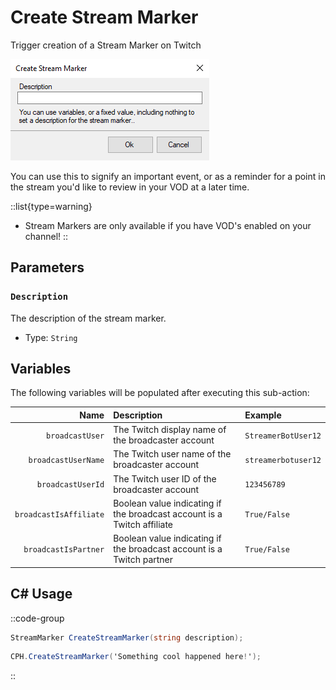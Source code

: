 # Create Stream Marker
Trigger creation of a Stream Marker on Twitch

![Preview](assets/create-stream-marker.png)

You can use this to signify an important event, or as a reminder for a point in the stream you'd like to review in your VOD at a later time.

::list{type=warning}
- Stream Markers are only available if you have VOD's enabled on your channel!
::

## Parameters
### `Description`
The description of the stream marker.
- Type: `String`

## Variables
The following variables will be populated after executing this sub-action:

Name | Description | Example
----:|:------------|:--------|
`broadcastUser` | The Twitch display name of the broadcaster account | `StreamerBotUser12`
`broadcastUserName` | The Twitch user name of the broadcaster account | `streamerbotuser12`
`broadcastUserId` | The Twitch user ID of the broadcaster account | `123456789`
`broadcastIsAffiliate` | Boolean value indicating if the broadcast account is a Twitch affiliate | `True/False`
`broadcastIsPartner` | Boolean value indicating if the broadcast account is a Twitch partner | `True/False`

## C# Usage

::code-group
  ```csharp [Method]
  StreamMarker CreateStreamMarker(string description);
  ```
  ```csharp [Example]
  CPH.CreateStreamMarker('Something cool happened here!');
  ```
::